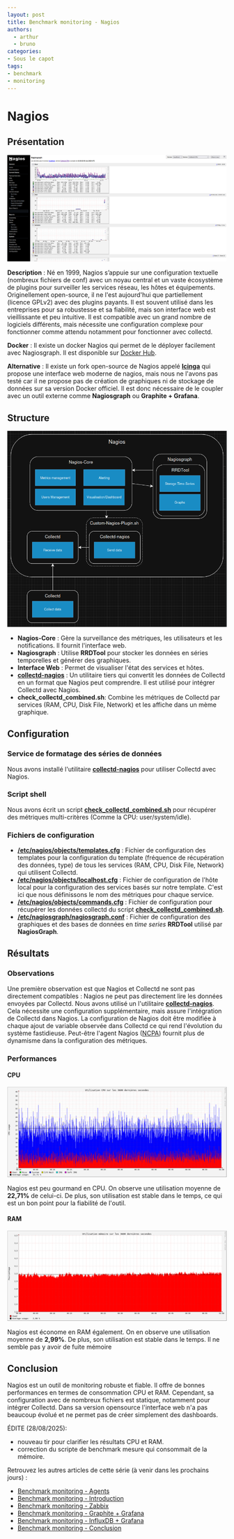 ```yaml
---
layout: post
title: Benchmark monitoring - Nagios
authors:
  - arthur
  - bruno
categories:
- Sous le capot
tags:
- benchmark
- monitoring
---
```

# Nagios

## Présentation

[![Exemple de dashboard de Grafana](/images/monitoring-dasboard-benchmark/Pres_nagios.png)](https://www.nagios.org/)

**Description** : Né en 1999, Nagios s’appuie sur une configuration textuelle (nombreux fichiers de conf) avec un noyau central et un vaste écosystème de plugins pour surveiller les services réseau, les hôtes et équipements. Originellement open-source, il ne l'est aujourd'hui que partiellement (licence GPLv2) avec des plugins payants. Il est souvent utilisé dans les entreprises pour sa robustesse et sa fiabilité, mais son interface web est vieillissante et peu intuitive. Il est compatible avec un grand nombre de logiciels différents, mais nécessite une configuration complexe pour fonctionner comme attendu notamment pour fonctionner avec collectd.

**Docker** : Il existe un docker Nagios qui permet de le déployer facilement avec Nagiosgraph. Il est disponible sur [Docker Hub](https://hub.docker.com/r/jasonrivers/nagios).

**Alternative** :   Il existe un fork open-source de Nagios appelé [**Icinga**](https://icinga.com/) qui propose une interface web moderne de nagios, mais nous ne l'avons pas testé car il ne propose pas de création de graphiques ni de stockage de données sur sa version Docker officiel. Il est donc nécessaire de le coupler avec un outil externe comme **Nagiosgraph** ou **Graphite + Grafana**.

## Structure

[![Schéma descriptif du fonctionnement de Nagios](/images/monitoring-dasboard-benchmark/Schema_nagios.png)](https://www.nagios.org/)

  - **Nagios-Core** : Gère la surveillance des métriques, les utilisateurs et les notifications. Il fournit l'interface web.
  - **Nagiosgraph** : Utilise **RRDTool** pour stocker les données en séries temporelles et générer des graphiques.
  - **Interface Web** : Permet de visualiser l'état des services et hôtes.
  - [**collectd-nagios**](https://www.collectd.org/documentation/manpages/collectd-nagios.html) : Un utilitaire tiers qui convertit les données de Collectd en un format que Nagios peut comprendre. Il est utilisé pour intégrer Collectd avec Nagios.
  - **check_collectd_combined.sh**: Combine les métriques de Collectd par services (RAM, CPU, Disk File, Network) et les affiche dans un mème graphique.

## Configuration

### Service de formatage des séries de données

Nous avons installé l'utilitaire [**collectd-nagios**](https://www.collectd.org/documentation/manpages/collectd-nagios.html) pour utiliser Collectd avec Nagios.

### Script shell

Nous avons écrit un script [**check_collectd_combined.sh**](https://github.com/iroco-co/bench-monitoring-dashboard/blob/main/nagios/Custom-Nagios-Plugins/check_collectd_combined.sh) pour récupérer des métriques multi-critères (Comme la CPU: user/system/idle).

### Fichiers de configuration

- [**/etc/nagios/objects/templates.cfg**](https://github.com/iroco-co/bench-monitoring-dashboard/blob/main/nagios/nagios/etc/objects/templates.cfg) : Fichier de configuration des templates pour la configuration du template (fréquence de récupération des données, type) de tous les services (RAM, CPU, Disk File, Network) qui utilisent Collectd.
- [**/etc/nagios/objects/localhost.cfg**](https://github.com/iroco-co/bench-monitoring-dashboard/blob/main/nagios/nagios/etc/objects/localhost.cfg) : Fichier de configuration de l'hôte local pour la configuration des services basés sur notre template. C'est ici que nous définissons le nom des métriques pour chaque service.
- [**/etc/nagios/objects/commands.cfg**](https://github.com/iroco-co/bench-monitoring-dashboard/blob/main/nagios/nagios/etc/objects/commands.cfg) : Fichier de configuration pour récupérer les données collectd du script [**check_collectd_combined.sh**](https://github.com/iroco-co/bench-monitoring-dashboard/blob/main/nagios/Custom-Nagios-Plugins/check_collectd_combined.sh).
- [**/etc/nagiosgraph/nagiosgraph.conf**](https://github.com/iroco-co/bench-monitoring-dashboard/blob/main/nagios/nagiosgraph/etc/nagiosgraph.conf) : Fichier de configuration des graphiques et des bases de données en *time series* **RRDTool** utilisé par **NagiosGraph**.

## Résultats

### Observations

Une première observation est que Nagios et Collectd ne sont pas directement compatibles : Nagios ne peut pas directement lire les données envoyées par Collectd. Nous avons utilisé un l'utilitaire [**collectd-nagios**](https://www.collectd.org/documentation/manpages/collectd-nagios.html). Cela nécessite une configuration supplémentaire, mais assure l'intégration de Collectd dans Nagios. La configuration de Nagios doit être modifiée à chaque ajout de variable observée dans Collectd ce qui rend l'évolution du système fastidieuse. Peut-être l'agent Nagios ([NCPA](https://www.nagios.org/projects/ncpa/)) fournit plus de dynamisme dans la configuration des métriques.

### Performances

#### CPU

[![Graphique d'utilisation CPU de Nagios sur les 3600 dernières secondes.](/images/monitoring-dasboard-benchmark/nagios_cpu_usage.png)](/images/monitoring-dasboard-benchmark/nagios_cpu_usage.png)

Nagios est peu gourmand en CPU. On observe une utilisation moyenne de **22,71%** de celui-ci. De plus, son utilisation est stable dans le temps, ce qui est un bon point pour la fiabilité de l'outil.

#### RAM

[![Graphique d'utilisation mémoire de Nagios sur les 3600 dernières secondes.](/images/monitoring-dasboard-benchmark/nagios_memory_usage.png)](/images/monitoring-dasboard-benchmark/nagios_memory_usage.png)

Nagios est économe en RAM également. On en observe une utilisation moyenne de **2,99%**. De plus, son utilisation est stable dans le temps. Il ne semble pas y avoir de fuite mémoire

## Conclusion

Nagios est un outil de monitoring robuste et fiable. Il offre de bonnes performances en termes de consommation CPU et RAM.
Cependant, sa configuration avec de nombreux fichiers est statique, notamment pour intégrer Collectd. Dans sa version opensource l'interface web n'a pas beaucoup évolué et ne permet pas de créer simplement des dashboards.

ÉDITE (28/08/2025): 
- nouveau tir pour clarifier les résultats CPU et RAM.
- correction du scripte de benchmark mesure qui consommait de la mémoire.

Retrouvez les autres articles de cette série (à venir dans les prochains jours) :

- [Benchmark monitoring - Agents](/monitoring-agents/)
- [Benchmark monitoring - Introduction](/monitoring-introduction/)
- [Benchmark monitoring - Zabbix](/monitoring-zabbix/)
- [Benchmark monitoring - Graphite + Grafana](/monitoring-graphite/)
- [Benchmark monitoring - InfluxDB + Grafana](/monitoring-influxdb)
- [Benchmark monitoring - Conclusion](/monitoring-conclusion/)
